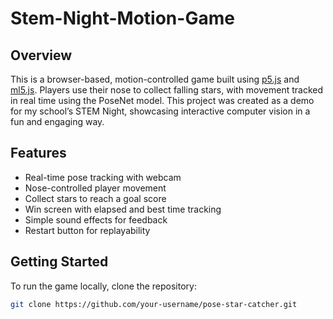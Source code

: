 # Stem-Night-Motion-Game
## Overview
This is a browser-based, motion-controlled game built using [p5.js](https://p5js.org/) and [ml5.js](https://ml5js.org/). Players use their nose to collect falling stars, with movement tracked in real time using the PoseNet model. This project was created as a demo for my school’s STEM Night, showcasing interactive computer vision in a fun and engaging way.

## Features
- Real-time pose tracking with webcam
- Nose-controlled player movement
- Collect stars to reach a goal score
- Win screen with elapsed and best time tracking
- Simple sound effects for feedback
- Restart button for replayability

## Getting Started
To run the game locally, clone the repository:
   ```bash
   git clone https://github.com/your-username/pose-star-catcher.git
